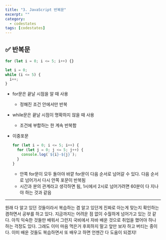 ```yaml
---
title: "3. JavaScript 반복문"
excerpt: ""
category:
  - codestates
tags: [codestates]
---
```


## ✅ 반복문

```jsx
for (let i = 0; i <= 5; i++) {}

let i = 0;
while (i <= 5) {
  i++;
}
```

- for문은 끝날 시점을 알 때 사용
  - 정해진 조건 안에서만 반복
- while문은 끝날 시점이 명확하지 않을 때 사용
  - 조건에 부합하는 한 계속 반복함
- 이중포문

  ```jsx
  for (let i = 0; i <= 5; i++) {
    for (let j = 0; j <= 5; j++) {
      console.log(`${i}-${j}`);
    }
  }
  ```

  - 안쪽 for문이 모두 돌아야 바깥 for문이 다음 순서로 넘어갈 수 있다. 다음 순서로 넘어가서 다시 안쪽 포문이 반복됨
  - 시간과 분의 관계라고 생각하면 됨, 1시에서 2시로 넘어가려면 60분이 다 지나야 하는 것과 같음

---

원래 다 알고 있던 것들이라서 복습하는 겸 알고 있던게 진짜로 아는게 맞는지 확인하는 겸하면서 공부를 하고 있다. 지금까지는 어려운 점 없이 수월하게 넘어가고 있는 것 같다. 아직 익숙한 것들만 배워서 그런지 국비에서 자바 배운 것으로 취업을 했어야 하나 하는 걱정도 있다. 그래도 이미 마음 먹은거 후회하지 말고 앞만 보자 하고 버티는 중이다. 이미 배운 것들도 복습하면서 또 배우고 하면 언젠간 다 도움이 되겠지!
